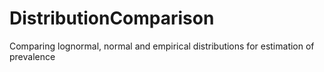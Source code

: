# DistributionComparison
Comparing lognormal, normal and empirical distributions for estimation of prevalence
